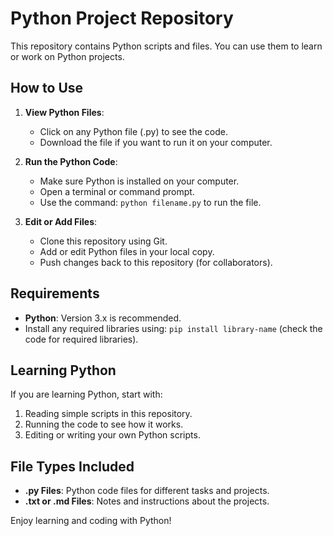 # Python Project Repository

This repository contains Python scripts and files. You can use them to learn or work on Python projects.

## How to Use

1. **View Python Files**:
   - Click on any Python file (.py) to see the code.
   - Download the file if you want to run it on your computer.

2. **Run the Python Code**:
   - Make sure Python is installed on your computer.
   - Open a terminal or command prompt.
   - Use the command: `python filename.py` to run the file.

3. **Edit or Add Files**:
   - Clone this repository using Git.
   - Add or edit Python files in your local copy.
   - Push changes back to this repository (for collaborators).

## Requirements
- **Python**: Version 3.x is recommended.
- Install any required libraries using: `pip install library-name` (check the code for required libraries).

## Learning Python
If you are learning Python, start with:
1. Reading simple scripts in this repository.
2. Running the code to see how it works.
3. Editing or writing your own Python scripts.

## File Types Included
- **.py Files**: Python code files for different tasks and projects.
- **.txt or .md Files**: Notes and instructions about the projects.

Enjoy learning and coding with Python!
